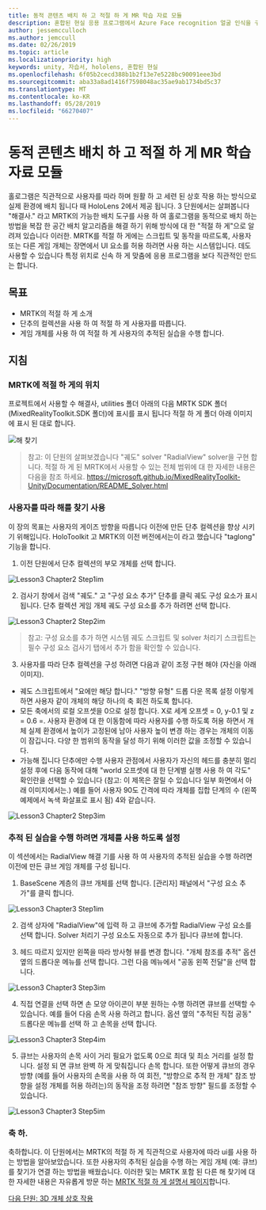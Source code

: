 ```yaml
---
title: 동적 콘텐츠 배치 하 고 적절 하 게 MR 학습 자료 모듈
description: 혼합된 현실 응용 프로그램에서 Azure Face recognition 얼굴 인식을 구현 하는 방법을 알아보려면이 과정을 완료 합니다.
author: jessemcculloch
ms.author: jemccull
ms.date: 02/26/2019
ms.topic: article
ms.localizationpriority: high
keywords: unity, 자습서, hololens, 혼합된 현실
ms.openlocfilehash: 6f05b2cecd388b1b2f13e7e5228bc90091eee3bd
ms.sourcegitcommit: aba33a8ad1416f7598048ac35ae9ab1734bd5c37
ms.translationtype: MT
ms.contentlocale: ko-KR
ms.lasthandoff: 05/28/2019
ms.locfileid: "66270407"
---
```

# <a name="mr-learning-base-module---dynamic-content-placement-and-solvers"></a>동적 콘텐츠 배치 하 고 적절 하 게 MR 학습 자료 모듈

홀로그램은 직관적으로 사용자를 따라 하며 원활 하 고 세련 된 상호 작용 하는 방식으로 실제 환경에 배치 됩니다 때 HoloLens 2에서 제공 됩니다. 3 단원에서는 살펴봅니다 "해결사." 라고 MRTK의 가능한 배치 도구를 사용 하 여 홀로그램을 동적으로 배치 하는 방법을 복잡 한 공간 배치 알고리즘을 해결 하기 위해 방식에 대 한 "적절 하 게"으로 알려져 있습니다 이러한. MRTK를 적절 하 게에는 스크립트 및 동작을 따르도록, 사용자 또는 다른 게임 개체는 장면에서 UI 요소를 허용 하려면 사용 하는 시스템입니다. 데도 사용할 수 있습니다 특정 위치로 신속 하 게 맞춤에 응용 프로그램을 보다 직관적인 만드는 합니다. 

## <a name="objectives"></a>목표

* MRTK의 적절 하 게 소개
* 단추의 컬렉션을 사용 하 여 적절 하 게 사용자를 따릅니다.
* 게임 개체를 사용 하 여 적절 하 게 사용자의 추적된 실습을 수행 합니다.

## <a name="instructions"></a>지침

### <a name="location-of-solvers-in-the-mrtk"></a>MRTK에 적절 하 게의 위치
 프로젝트에서 사용할 수 해결사, utilities 폴더 아래의 다음 MRTK SDK 폴더 (MixedRealityToolkit.SDK 폴더)에 표시를 표시 됩니다 적절 하 게 폴더 아래 이미지에 표시 된 대로 합니다.

![해 찾기](images/lesson3_chapter1_step1im.PNG)

>참고: 이 단원의 살펴보겠습니다 "궤도" solver "RadialView" solver을 구현 합니다. 적절 하 게 된 MRTK에서 사용할 수 있는 전체 범위에 대 한 자세한 내용은 다음을 참조 하세요. https://microsoft.github.io/MixedRealityToolkit-Unity/Documentation/README_Solver.html

### <a name="use-a-solver-to-follow-the-user"></a>사용자를 따라 해를 찾기 사용
이 장의 목표는 사용자의 게이즈 방향을 따릅니다 이전에 만든 단추 컬렉션을 향상 시키기 위해입니다. HoloToolkit 고 MRTK의 이전 버전에서는이 라고 했습니다 "taglong" 기능을 합니다.

1. 이전 단원에서 단추 컬렉션의 부모 개체를 선택 합니다.

![Lesson3 Chapter2 Step1im](images/Lesson3_chapter2_step1im.PNG)

2. 검사기 창에서 검색 "궤도." 고 "구성 요소 추가" 단추를 클릭 궤도 구성 요소가 표시 됩니다. 단추 컬렉션 게임 개체 궤도 구성 요소를 추가 하려면 선택 합니다.

![Lesson3 Chapter2 Step2im](images/Lesson3_Chapter2_step2im.PNG)

>참고: 구성 요소를 추가 하면 시스템 궤도 스크립트 및 solver 처리기 스크립트는 필수 구성 요소 검사기 탭에서 추가 함을 확인할 수 있습니다. 

3. 사용자를 따라 단추 컬렉션을 구성 하려면 다음과 같이 조정 구현 해야 (자신을 아래 이미지).
- 궤도 스크립트에서 "요에만 해당 합니다." "방향 유형" 드롭 다운 목록 설정 이렇게 하면 사용자 같이 개체의 해당 하나의 축 회전 하도록 합니다.
- 모든 축에서의 로컬 오프셋을 0으로 설정 합니다. X로 세계 오프셋 = 0, y-0.1 및 z = 0.6 =. 사용자 환경에 대 한 이동함에 따라 사용자를 수행 하도록 허용 하면서 개체 실제 환경에서 높이가 고정된에 남아 사용자 높이 변경 하는 경우는 개체의 이동이 잠깁니다. 다양 한 범위의 동작을 달성 하기 위해 이러한 값을 조정할 수 있습니다.
- 가능해 집니다 단추에만 수행 사용자 관점에서 사용자가 자신의 헤드를 충분히 멀리 설정 후에 다음 동작에 대해 "world 오프셋에 대 한 단계별 실행 사용 하 여 각도" 확인란을 선택할 수 있습니다 (참고: 이 제목은 잘릴 수 있습니다 일부 화면에서 아래 이미지에서는.) 예를 들어 사용자 90도 간격에 따라 개체를 집합 단계의 수 (왼쪽 예제에서 녹색 화살표로 표시 됨) 4와 같습니다. 

![Lesson3 Chapter2 Step3im](images/Lesson3_chapter2_step3im.PNG)

### <a name="enabling-objects-to-follow-tracked-hands"></a>추적 된 실습을 수행 하려면 개체를 사용 하도록 설정

이 섹션에서는 RadialView 해결 기를 사용 하 여 사용자의 추적된 실습을 수행 하려면 이전에 만든 큐브 게임 개체를 구성 됩니다.

1. BaseScene 계층의 큐브 개체를 선택 합니다. [관리자] 패널에서 "구성 요소 추가"를 클릭 합니다. 

![Lesson3 Chapter3 Step1im](images/Lesson3_Chapter3_step1im.PNG)

2. 검색 상자에 "RadialView"에 입력 하 고 큐브에 추가할 RadialView 구성 요소를 선택 합니다. Solver 처리기 구성 요소도 자동으로 추가 됩니다 큐브에 합니다.

3. 헤드 따르지 있지만 왼쪽을 따라 방사형 뷰를 변경 합니다. "개체 참조를 추적" 옵션 옆의 드롭다운 메뉴를 선택 합니다. 그런 다음 메뉴에서 "공동 왼쪽 전달"을 선택 합니다.

![Lesson3 Chapter3 Step3im](images/Lesson3_chapter3_step3im.PNG)

4. 직접 연결을 선택 하면 손 모양 아이콘이 부분 원하는 수행 하려면 큐브를 선택할 수 있습니다. 예를 들어 다음 손목 사용 하려고 합니다. 옵션 옆의 "추적된 직접 공동" 드롭다운 메뉴를 선택 하 고 손목을 선택 합니다. 

![Lesson3 Chapter3 Step4im](images/Lesson3_chapter3_step4im.PNG)

5. 큐브는 사용자의 손목 사이 거리 필요가 없도록 0으로 최대 및 최소 거리를 설정 합니다. 설정 되 면 큐브 완벽 하 게 맞춰집니다 손목 합니다. 또한 어떻게 큐브의 경우 방향 (예를 들어 사용자의 손목을 사용 하 여 회전, "방향으로 추적 한 개체" 참조 방향을 설정 개체를 허용 하려는)의 동작을 조정 하려면 "참조 방향" 필드를 조정할 수 있습니다.

![Lesson3 Chapter3 Step5im](images/Lesson3_chapter3_step5im.PNG)

### <a name="congratulations"></a>축 하.
축하합니다. 이 단원에서는 MRTK의 적절 하 게 직관적으로 사용자에 따라 ui를 사용 하는 방법을 알아보았습니다. 또한 사용자의 추적된 실습을 수행 하는 게임 개체 (예: 큐브)를 찾기가 연결 하는 방법을 배웠습니다. 이러한 및는 MRTK 포함 된 다른 해 찾기에 대 한 자세한 내용은 자유롭게 방문 하는 [MRTK 적절 하 게 설명서 페이지](https://microsoft.github.io/MixedRealityToolkit-Unity/Documentation/README_Solver.html)합니다.

[다음 단원: 3D 개체 상호 작용](mrlearning-base-ch4.md)

